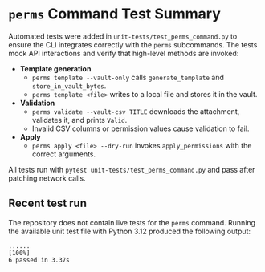 # `perms` Command Test Summary

Automated tests were added in `unit-tests/test_perms_command.py` to ensure the CLI integrates correctly with the `perms` subcommands. The tests mock API interactions and verify that high-level methods are invoked:

- **Template generation**
  - `perms template --vault-only` calls `generate_template` and `store_in_vault_bytes`.
  - `perms template <file>` writes to a local file and stores it in the vault.
- **Validation**
  - `perms validate --vault-csv TITLE` downloads the attachment, validates it, and prints `Valid`.
  - Invalid CSV columns or permission values cause validation to fail.
- **Apply**
  - `perms apply <file> --dry-run` invokes `apply_permissions` with the correct arguments.

All tests run with `pytest unit-tests/test_perms_command.py` and pass after patching network calls.

## Recent test run

The repository does not contain live tests for the `perms` command. Running the
available unit test file with Python 3.12 produced the following output:

```
......                                                                   [100%]
6 passed in 3.37s
```


